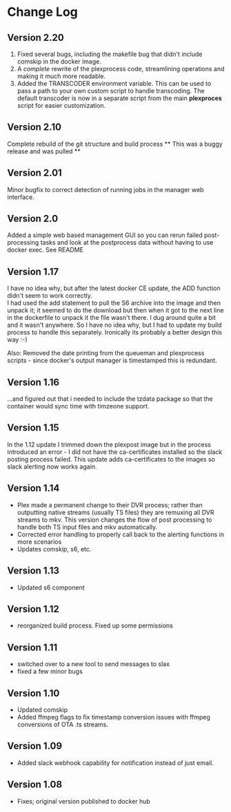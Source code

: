 # Change Log

## Version 2.20
1. Fixed several bugs, including the makefile bug that didn't include comskip in the docker image.  
1. A *complete* rewrite of the plexprocess code, streamlining operations and making it much more readable.  
1. Added the TRANSCODER environment variable.  This can be used to pass a path to your own custom script to handle transcoding.  The default transcoder is now in a separate script from the main **plexproces** script for easier customization.

## Version 2.10
Complete rebuild of the git structure and build process ** This was a buggy release and was pulled **

## Version 2.01
Minor bugfix to correct detection of running jobs in the manager web interface.

## Version 2.0
Added a simple web based management GUI so you can rerun failed post-processing tasks and look at the postprocess data without having to use docker exec.  See README

## Version 1.17
I have no idea why, but after the latest docker CE update, the ADD function didn't seem to work correctly.  
I had used the add statement to pull the S6 archive into the image and then unpack it; it seemed to do the download but then when it got to the next line in the dockerfile to unpack it the 
file wasn't there.  I dug around quite a bit and it wasn't anywhere.  So I have no idea why, but I had to update my build process to handle this separately.  Ironically its probably a
better design this way :-)

Also: Removed the date printing from the queueman and plexprocess scripts - since docker's output manager is timestamped this is redundant.

## Version 1.16
...and figured out that i needed to include the tzdata package so that the container would sync time with timzeone support.

## Version 1.15
In the 1.12 update I trimmed down the plexpost image but in the process introduced an error - I did not have the ca-certificates installed so the slack posting process failed.
This update adds ca-certificates to the images so slack alerting now works again.

## Version 1.14
* Plex made a permanent change to their DVR process; rather than outputting native streams (usually TS files) they are remuxing all DVR streams to mkv.  This version changes the flow of post processing to handle both TS input files and mkv automatically.
* Corrected error handling to properly call back to the alerting functions in more scenarios
* Updates comskip, s6, etc.

## Version 1.13
* Updated s6 component

## Version 1.12
* reorganized build process. Fixed up some permissions

## Version 1.11
* switched over to a new tool to send messages to slax
* fixed a few minor bugs

## Version 1.10
* Updated comskip
* Added ffmpeg flags to fix timestamp conversion issues with ffmpeg conversions of OTA .ts streams.

## Version 1.09
* Added slack webhook capability for notification instead of just email.

## Version 1.08
* Fixes; original version published to docker hub
